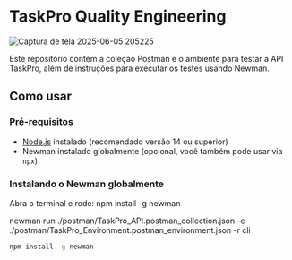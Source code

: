 # TaskPro Quality Engineering


![Captura de tela 2025-06-05 205225](https://github.com/user-attachments/assets/c1cb2378-427c-464d-91a7-f15d76a80e7a)



Este repositório contém a coleção Postman e o ambiente para testar a API TaskPro, além de instruções para executar os testes usando Newman.

## Como usar

### Pré-requisitos

- [Node.js](https://nodejs.org/) instalado (recomendado versão 14 ou superior)
- Newman instalado globalmente (opcional, você também pode usar via `npx`)

### Instalando o Newman globalmente

Abra o terminal e rode:
npm install -g newman

newman run ./postman/TaskPro_API.postman_collection.json -e ./postman/TaskPro_Environment.postman_environment.json -r cli

```bash
npm install -g newman
